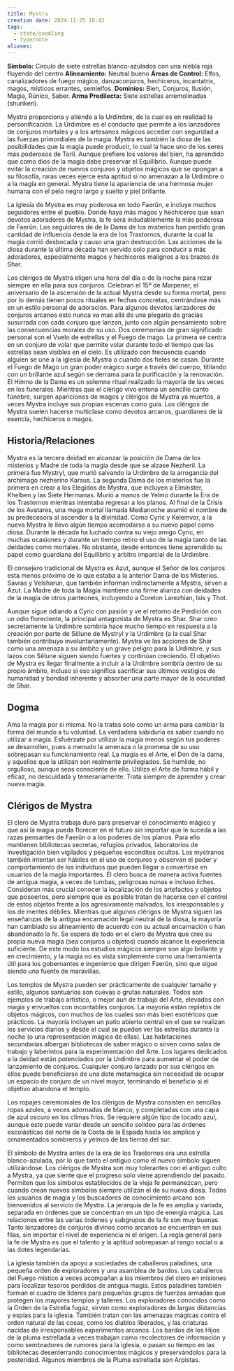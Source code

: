 ```yaml
---
title: Mystra
creation date: 2024-11-25 18:43
tags:
  - state/seedling
  - type/note
aliases:
---
```

**Símbolo:** Circulo de siete estrellas blanco-azulados con una niebla roja fluyendo del centro
**Alineamiento:** Neutral bueno
**Áreas de Control:** Elfos, canalizadores de fuego mágico, danzaconjuros, hechiceros, incantatrix, magos, místicos errantes, semielfos.
**Dominios:** Bien, Conjuros, Ilusión, Magia, Rúnico, Saber.
**Arma Predilecta:** Siete estrellas arremolinadas (shuriken).

Mystra proporciona y atiende a la Urdimbre, de la cual es en realidad la personificación. La Urdimbre es el conducto que permite a los lanzadores de conjuros mortales y a los artesanos mágicos acceder con seguridad a las fuerzas primordiales de la magia. Mystra es también la diosa de las posibilidades que la magia puede producir, lo cual la hace uno de los seres más poderosos de Toril. Aunque prefiere los valores del bien, ha aprendido que como dios de la magia debe preservar el Equilibrio. Aunque puede evitar la creación de nuevos conjuros y objetos mágicos que se opongan a su filosofía, raras veces ejerce esta aptitud si no amenazan a la Urdimbre o a la magia en general. Mystra tiene la apariencia de una hermosa mujer humana con el pelo negro largo y suelto y piel brillante.

La iglesia de Mystra es muy poderosa en todo Faerûn, e incluye muchos seguidores entre el pueblo. Donde haya más magos y hechiceros que sean devotos adoradores de Mystra, la fe será indudablemente la más poderosa de Faerûn. Los seguidores de de la Dama de los misterios han perdido gran cantidad de influencia desde la era de los Trastornos, durante la cual la magia corrió desbocada y causo una gran destrucción. Las acciones de la diosa durante la última década han servido solo para conducir a más adoradores, especialmente magos y hechiceros malignos a los brazos de Shar.

Los clérigos de Mystra eligen una hora del día o de la noche para rezar siempre en ella para sus conjuros. Celebran el 15º de Marpener, el aniversario de la ascensión de la actual Mystra desde su forma mortal, pero por lo demás tienen pocos rituales en fechas concretas, centrándose más en un estilo personal de adoración. Para algunos devotos lanzadores de conjuros arcanos esto nunca va mas allá de una plegaria de gracias susurrada con cada conjuro que lanzan, junto con algún pensamiento sobre las consecuencias morales de su uso. Dos ceremonias de gran significado personal son el Vuelo de estrellas y el Fuego de mago. La primera se centra en un conjuro de volar que permite volar durante todo el tiempo que las estrellas sean visibles en el cielo. Es utilizado con frecuencia cuando alguien se une a la iglesia de Mystra o cuando dos fieles se casan. Durante el Fuego de Mago un gran poder mágico surge a través del cuerpo, titilando con un brillante azul según se derrama para la purificación y la renovación. El Himno de la Dama es un solemne ritual realizado la mayoría de las veces en los funerales. Mientras que el clérigo vivo entona un sencillo canto fúnebre, surgen apariciones de magos y clérigos de Mystra ya muertos, a veces Mystra incluye sus propias escenas como guía. Los clérigos de Mystra suelen hacerse multiclase como devotos arcanos, guardianes de la esencia, hechiceros o magos.

## Historia/Relaciones

Mystra es la tercera deidad en alcanzar la posición de Dama de los misterios y Madre de toda la magia desde que se alzase Nezheril. La primera fue Mystryl, que murió salvando la Urdimbre de la arrogancia del archimago nezherino Karsus. La segunda Dama de los misterios fue la primera en crear a los Elegidos de Mystra, que incluyen a Elminster, Khelben y las Siete Hermanas. Murió a manos de Yelmo durante la Era de los Trastornos mientras intentaba regresar a los planos. Al final de la Crisis de los Avatares, una maga mortal llamada Medianoche asumió el nombre de su predecesora al ascender a la divinidad. Como Cyric y Kelemvor, a la nueva Mystra le llevo algún tiempo acomodarse a su nuevo papel como diosa. Durante la década ha luchado contra su viejo amigo Cyric, en muchas ocasiones y durante un tiempo retiro el uso de la magia tanto de las deidades como mortales. No obstante, desde entonces tiene aprendido su papel como guardiana del Equilibrio y arbitro imparcial de la Urdimbre.

El consejero tradicional de Mystra es Azut, aunque el Señor de los conjuros esta menos próximo de lo que estaba a la anterior Dama de los Misterios. Savras y Velsharun, que también informan indirectamente a Mystra, sirven a Azut. La Madre de toda la Magia mantiene una firme alianza con deidades de la magia de otros panteones, incluyendo a Corelon Larezhian, Isis y Thot.

Aunque sigue odiando a Cyric con pasión y ve el retorno de Perdición con un odio floreciente, la principal antagonista de Mystra es Shar. Shar creo secretamente la Urdimbre sombría hace mucho tiempo en respuesta a la creación por parte de Sêlune de Mystryl y la Urdimbre (a la cual Shar también contribuyo involuntariamente). Mystra ve las acciones de Shar como una amenaza a su ámbito y un grave peligro para la Urdimbre, y sus lazos con Sêlune siguen siendo fuertes y continúan creciendo. El objetivo de Mystra es llegar finalmente a incluir a la Urdimbre sombría dentro de su propio ámbito, incluso si eso significa sacrificar sus últimos vestigios de humanidad y bondad inherente y absorber una parte mayor de la oscuridad de Shar.

## Dogma

Ama la magia por si misma. No la trates solo como un arma para cambiar la forma del mundo a tu voluntad. La verdadera sabiduría es saber cuando no utilizar a magia. Esfuérzate por utilizar la magia menos según tus poderes se desarrollen, pues a menudo la amenaza o la promesa de su uso sobrepasan su funcionamiento real. La magia es el Arte, el Don de la dama, y aquellos que la utilizan son realmente privilegiados. Se humilde, no orgulloso, aunque seas consciente de ello. Utiliza el Arte de forma hábil y eficaz, no descuidada y temerariamente. Trata siempre de aprender y crear nueva magia.

## Clérigos de Mystra

El clero de Mystra trabaja duro para preservar el conocimiento mágico y que así la magia pueda florecer en el futuro sin importar que le suceda a las razas pensantes de Faerûn o a los poderes de los planos. Para ello mantienen bibliotecas secretas, refugios privados, laboratorios de investigación bien vigilados y pequeños escondites ocultos. Los mystranos también intentan ser hábiles en el uso de conjuros y observan el poder y comportamiento de los individuos que pueden llegar a convertirse en usuarios de la magia importantes. El clero busca de manera activa fuentes de antigua magia, a veces de tumbas, peligrosas ruinas e incluso liches. Consideran más crucial conocer la localización de los artefactos y objetos que poseerlos, pero siempre que es posible tratan de hacerse con el control de estos objetos frente a los agresivamente malvados, los irresponsables y los de mentes débiles. Mientras que algunos clérigos de Mystra siguen las enseñanzas de la antigua encarnación legal neutral de la diosa, la mayoría han cambiado su alineamiento de acuerdo con su actual encarnación o han abandonado la fe. Se espera de todo en el clero de Mystra que cree su propia nueva magia (sea conjuros u objetos) cuando alcance la experiencia suficiente. De este modo los estudios mágicos siempre son algo brillante y en crecimiento, y la magia no es vista simplemente como una herramienta útil para los gobernantes e ingenieros que dirigen Faerûn, sino que sigue siendo una fuente de maravillas.

Los templos de Mystra pueden ser prácticamente de cualquier tamaño y estilo, algunos santuarios son cuevas o grutas naturales. Todos son ejemplos de trabajo artístico, o mejor aun de trabajo del Arte, elevados con magia y envueltos con incontables conjuros. La mayoría están repletos de objetos mágicos, con muchos de los cuales son más bien esotéricos que prácticos. La mayoría incluyen un patio abierto central en el que se realizan los servicios diarios y desde el cual se pueden ver las estrellas durante la noche (o una representación mágica de ellas). Las habitaciones secundarias albergan bibliotecas de saber mágico o sirven como salas de trabajo y laberintos para la experimentación del Arte. Los lugares dedicados a la deidad están potenciados por la Urdimbre para aumentar el poder de lanzamiento de conjuros. Cualquier conjuro lanzado por sus clérigos en ellos puede beneficiarse de una dote metamagica sin necesidad de ocupar un espacio de conjuro de un nivel mayor, terminando el beneficio si el objetivo abandona el templo.

Los ropajes ceremoniales de los clérigos de Mystra consisten en sencillas ropas azules, a veces adornadas de blanco, y completadas con una capa de azul oscuro en los climas fríos. Se requiere algún tipo de tocado azul, aunque este puede variar desde un sencillo solideo para las órdenes escolásticas del norte de la Costa de la Espada hasta los amplios y ornamentados sombreros y yelmos de las tierras del sur.

El símbolo de Mystra antes de la era de los Trastornos era una estrella blanco-azulada, por lo que tanto el antiguo como el nuevo símbolo siguen utilizándose. Los clérigos de Mystra son muy tolerantes con el antiguo culto a Mystra, ya que siente que el progreso solo viene aprendiendo del pasado. Permiten que los símbolos establecidos de la vieja fe permanezcan, pero cuando crean nuevos símbolos siempre utilizan el de su nueva diosa. Todos los usuarios de magia y los buscadores de conocimiento arcano son bienvenidos al servicio de Mystra. La jerarquía de la fe es amplia y variada, separada en órdenes que se concentran en un tipo de energía mágica. Las relaciones entre las varias órdenes y subgrupos de la fe son muy buenas. Tanto lanzadores de conjuros divinos como arcanos se encuentran en sus filas, sin importar el nivel de experiencia ni el origen. La regla general para la fe de Mystra es que el talento y la aptitud sobrepasan al rango social o a las dotes legendarias.

La iglesia también da apoyo a sociedades de caballeros paladines, una pequeña orden de exploradores y una asamblea de bardos. Los caballeros del Fuego místico a veces acompañan a los miembros del clero en misiones para localizar tesoros perdidos de antigua magia. Estos paladines también forman el cuadro de líderes para pequeños grupos de fuerzas armadas que protegen los mayores templos y talleres. Los exploradores conocidos como la Orden de la Estrella fugaz, sirven como exploradores de largas distancias y espías para la iglesia. También tratan con las amenazas mágicas contra el orden natural de las cosas, como los diablos liberados, y las criaturas nacidas de irresponsables experimentos arcanos. Los bardos de los Hijos de la pluma estrellada a veces trabajan como recolectores de información y como sembradores de rumores para la iglesia, o pasan su tiempo en las bibliotecas desenterrando conocimientos mágicos y preservándolos para la posteridad. Algunos miembros de la Pluma estrellada son Arpistas.
